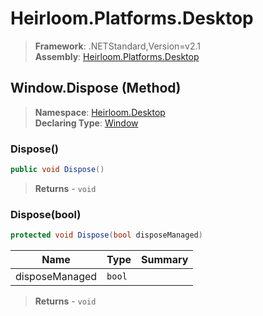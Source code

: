 # Heirloom.Platforms.Desktop

> **Framework**: .NETStandard,Version=v2.1  
> **Assembly**: [Heirloom.Platforms.Desktop][0]

## Window.Dispose (Method)

> **Namespace**: [Heirloom.Desktop][0]  
> **Declaring Type**: [Window][1]

### Dispose()

```cs
public void Dispose()
```

> **Returns** - `void`

### Dispose(bool)

```cs
protected void Dispose(bool disposeManaged)
```

| Name           | Type   | Summary |
|----------------|--------|---------|
| disposeManaged | `bool` |         |

> **Returns** - `void`

[0]: ../../../Heirloom.Platforms.Desktop.md
[1]: ../Window.md
